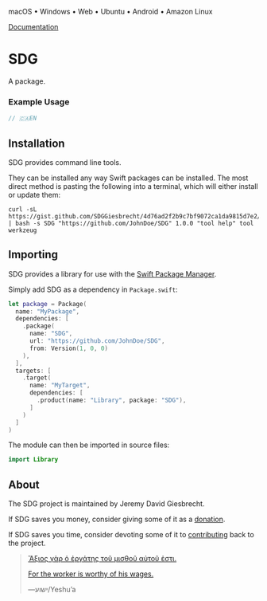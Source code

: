 <!--
 README.md

 This source file is part of the SDG open source project.
 Diese Quelldatei ist Teil des quelloffenen SDG‐Projekt.
 https://example.github.io/SDG/SDG

 Copyright ©[Current Date] John Doe and the SDG project contributors.
 Urheberrecht ©[Current Date] John Doe und die Mitwirkenden des SDG‐Projekts.
 ©[Current Date]

 Soli Deo gloria.

 Licensed under the Apache Licence, Version 2.0.
 See http://www.apache.org/licenses/LICENSE-2.0 for licence information.
 -->

macOS • Windows • Web • Ubuntu • Android • Amazon Linux

[Documentation](https://example.github.io/SDG/%F0%9F%87%A8%F0%9F%87%A6EN)

# SDG

A package.

### Example Usage

```swift
// 🇨🇦EN
```

## Installation

SDG provides command line tools.

They can be installed any way Swift packages can be installed. The most direct method is pasting the following into a terminal, which will either install or update them:

```shell
curl -sL https://gist.github.com/SDGGiesbrecht/4d76ad2f2b9c7bf9072ca1da9815d7e2/raw/update.sh | bash -s SDG "https://github.com/JohnDoe/SDG" 1.0.0 "tool help" tool werkzeug
```

## Importing

SDG provides a library for use with the [Swift Package Manager](https://swift.org/package-manager/).

Simply add SDG as a dependency in `Package.swift`:

```swift
let package = Package(
  name: "MyPackage",
  dependencies: [
    .package(
      name: "SDG",
      url: "https://github.com/JohnDoe/SDG",
      from: Version(1, 0, 0)
    ),
  ],
  targets: [
    .target(
      name: "MyTarget",
      dependencies: [
        .product(name: "Library", package: "SDG"),
      ]
    )
  ]
)
```

The module can then be imported in source files:

```swift
import Library
```

## About

The SDG project is maintained by Jeremy David Giesbrecht.

If SDG saves you money, consider giving some of it as a [donation](https://paypal.me/JeremyGiesbrecht).

If SDG saves you time, consider devoting some of it to [contributing](https://github.com/JohnDoe/SDG) back to the project.

> [Ἄξιος γὰρ ὁ ἐργάτης τοῦ μισθοῦ αὐτοῦ ἐστι.](https://www.biblegateway.com/passage/?search=Luke+10&version=SBLGNT;NIV)
>
> [For the worker is worthy of his wages.](https://www.biblegateway.com/passage/?search=Luke+10&version=SBLGNT;NIV)
>
> ―‎ישוע/Yeshuʼa
